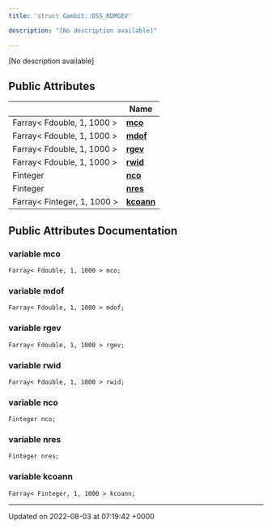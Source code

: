 ```yaml
---
title: 'struct Gambit::DS5_RDMGEV'

description: "[No description available]"

---
```









[No description available]

## Public Attributes

|                | Name           |
| -------------- | -------------- |
| Farray< Fdouble, 1, 1000 > | **[mco](/documentation/code/gambit_2.2/classes/structgambit_1_1ds5__rdmgev/#variable-mco)**  |
| Farray< Fdouble, 1, 1000 > | **[mdof](/documentation/code/gambit_2.2/classes/structgambit_1_1ds5__rdmgev/#variable-mdof)**  |
| Farray< Fdouble, 1, 1000 > | **[rgev](/documentation/code/gambit_2.2/classes/structgambit_1_1ds5__rdmgev/#variable-rgev)**  |
| Farray< Fdouble, 1, 1000 > | **[rwid](/documentation/code/gambit_2.2/classes/structgambit_1_1ds5__rdmgev/#variable-rwid)**  |
| Finteger | **[nco](/documentation/code/gambit_2.2/classes/structgambit_1_1ds5__rdmgev/#variable-nco)**  |
| Finteger | **[nres](/documentation/code/gambit_2.2/classes/structgambit_1_1ds5__rdmgev/#variable-nres)**  |
| Farray< Finteger, 1, 1000 > | **[kcoann](/documentation/code/gambit_2.2/classes/structgambit_1_1ds5__rdmgev/#variable-kcoann)**  |

## Public Attributes Documentation

### variable mco

```
Farray< Fdouble, 1, 1000 > mco;
```


### variable mdof

```
Farray< Fdouble, 1, 1000 > mdof;
```


### variable rgev

```
Farray< Fdouble, 1, 1000 > rgev;
```


### variable rwid

```
Farray< Fdouble, 1, 1000 > rwid;
```


### variable nco

```
Finteger nco;
```


### variable nres

```
Finteger nres;
```


### variable kcoann

```
Farray< Finteger, 1, 1000 > kcoann;
```


-------------------------------

Updated on 2022-08-03 at 07:19:42 +0000